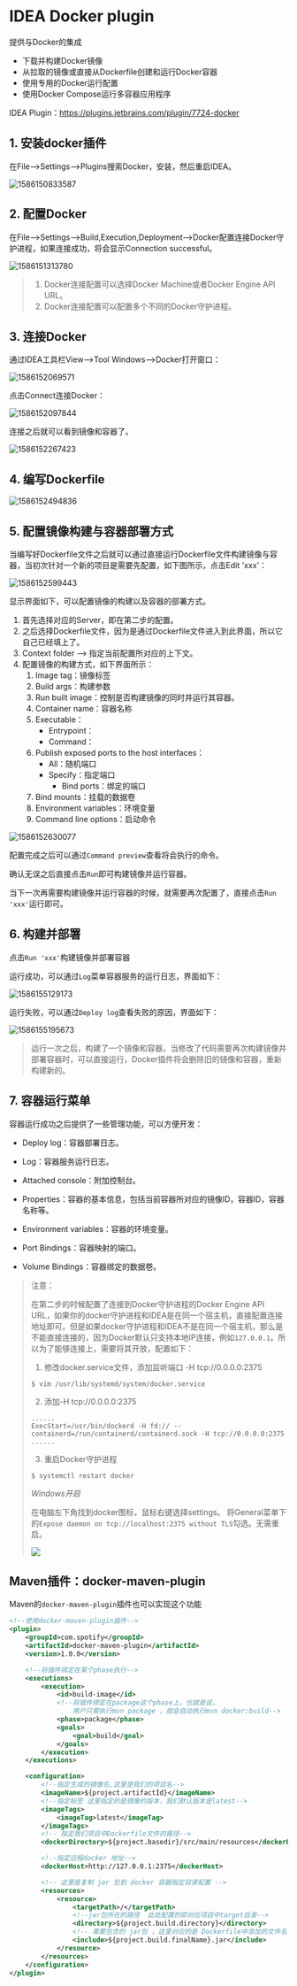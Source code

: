 # IDEA Docker plugin

提供与Docker的集成

- 下载并构建Docker镜像
- 从拉取的镜像或直接从Dockerfile创建和运行Docker容器
- 使用专用的Docker运行配置
- 使用Docker Compose运行多容器应用程序

IDEA Plugin：https://plugins.jetbrains.com/plugin/7724-docker

## 1. 安装docker插件

在File—>Settings—>Plugins搜索Docker，安装，然后重启IDEA。

![1586150833587](images\1586150833587.png)

## 2. 配置Docker

在File—>Settings—>Build,Execution,Deployment—>Docker配置连接Docker守护进程，如果连接成功，将会显示Connection successful。

![1586151313780](images\1586151313780.png)

> 1. Docker连接配置可以选择Docker Machine或者Docker Engine API URL。
> 2. Docker连接配置可以配置多个不同的Docker守护进程。

## 3. 连接Docker

通过IDEA工具栏View—>Tool Windows—>Docker打开窗口：

![1586152069571](images\1586152069571.png)

点击Connect连接Docker：

![1586152097844](images\1586152097844.png)

连接之后就可以看到镜像和容器了。

![1586152267423](images\1586152267423.png)

##  4. 编写Dockerfile

![1586152494836](images\1586152494836.png)

##  5. 配置镜像构建与容器部署方式

当编写好Dockerfile文件之后就可以通过直接运行Dockerfile文件构建镜像与容器，当初次针对一个新的项目是需要先配置，如下图所示，点击Edit 'xxx'：

![1586152599443](images\1586152599443.png)

显示界面如下，可以配置镜像的构建以及容器的部署方式。

1. 首先选择对应的Server，即在第二步的配置。
2. 之后选择Dockerfile文件，因为是通过Dockerfile文件进入到此界面，所以它自己已经填上了。
3. Context folder —> 指定当前配置所对应的上下文。
4. 配置镜像的构建方式，如下界面所示：
   1. Image tag：镜像标签
   2. Build args：构建参数
   3. Run built image：控制是否构建镜像的同时并运行其容器。
   4. Container name：容器名称
   5. Executable：
      - Entrypoint：
      - Command：
   6. Publish exposed ports to the host interfaces：
      - All：随机端口
      - Specify：指定端口
        - Bind ports：绑定的端口
   7. Bind mounts：挂载的数据卷
   8. Environment variables：环境变量
   9. Command line options：启动命令

![1586152630077](images\1586152630077.png)

配置完成之后可以通过`Command preview`查看将会执行的命令。

确认无误之后直接点击`Run`即可构建镜像并运行容器。

当下一次再需要构建镜像并运行容器的时候，就需要再次配置了，直接点击`Run 'xxx'`运行即可。

## 6. 构建并部署

点击`Run 'xxx'`构建镜像并部署容器

运行成功，可以通过`Log`菜单容器服务的运行日志，界面如下：

![1586155129173](images\1586155129173.png)

运行失败，可以通过`Deploy log`查看失败的原因，界面如下：

![1586155195673](images\1586155195673.png)

> 运行一次之后，构建了一个镜像和容器，当修改了代码需要再次构建镜像并部署容器时，可以直接运行，Docker插件将会删除旧的镜像和容器，重新构建新的。

## 7. 容器运行菜单

容器运行成功之后提供了一些管理功能，可以方便开发：

- Deploy log：容器部署日志。

- Log：容器服务运行日志。

- Attached console：附加控制台。

- Properties：容器的基本信息，包括当前容器所对应的镜像ID，容器ID，容器名称等。

- Environment variables：容器的环境变量。

- Port Bindings：容器映射的端口。

- Volume Bindings：容器绑定的数据卷。



> 注意：
>
> 在第二步的时候配置了连接到Docker守护进程的Docker Engine API URL，如果你的docker守护进程和IDEA是在同一个宿主机，直接配置连接地址即可。但是如果docker守护进程和IDEA不是在同一个宿主机，那么是不能直接连接的，因为Docker默认只支持本地IP连接，例如`127.0.0.1`。所以为了能够连接上，需要将其开放，配置如下：
>
> 1. 修改docker.service文件，添加监听端口 -H tcp://0.0.0.0:2375
>
> ```shell
> $ vim /usr/lib/systemd/system/docker.service
> ```
>
> 2. 添加-H tcp://0.0.0.0:2375
>
> ```shell
> ......
> ExecStart=/usr/bin/dockerd -H fd:// --containerd=/run/containerd/containerd.sock -H tcp://0.0.0.0:2375
> ......
> ```
>
> 3. 重启Docker守护进程
>
> ```shell
> $ systemctl restart docker
> ```
>
> *Windows开启*
>
> 在电脑左下角找到docker图标，鼠标右键选择settings。 将General菜单下的`Expose daemon on tcp://localhost:2375 without TLS`勾选。无需重启。
>
> ![](images\1586157553955.png)



## Maven插件：docker-maven-plugin

Maven的`docker-maven-plugin`插件也可以实现这个功能

```xml
<!--使用docker-maven-plugin插件-->
<plugin>
    <groupId>com.spotify</groupId>
    <artifactId>docker-maven-plugin</artifactId>
    <version>1.0.0</version>

    <!--将插件绑定在某个phase执行-->
    <executions>
        <execution>
            <id>build-image</id>
            <!--将插件绑定在package这个phase上。也就是说，
                用户只需执行mvn package ，就会自动执行mvn docker:build-->
            <phase>package</phase>
            <goals>
                <goal>build</goal>
            </goals>
        </execution>
    </executions>

    <configuration>
        <!--指定生成的镜像名,这里是我们的项目名-->
        <imageName>${project.artifactId}</imageName>
        <!--指定标签 这里指定的是镜像的版本，我们默认版本是latest-->
        <imageTags>
            <imageTag>latest</imageTag>
        </imageTags>
        <!-- 指定我们项目中Dockerfile文件的路径-->
        <dockerDirectory>${project.basedir}/src/main/resources</dockerDirectory>

        <!--指定远程docker 地址-->
        <dockerHost>http://127.0.0.1:2375</dockerHost>

        <!-- 这里是复制 jar 包到 docker 容器指定目录配置 -->
        <resources>
            <resource>
                <targetPath>/</targetPath>
                <!--jar包所在的路径  此处配置的即对应项目中target目录-->
                <directory>${project.build.directory}</directory>
                <!-- 需要包含的 jar包 ，这里对应的是 Dockerfile中添加的文件名　-->
                <include>${project.build.finalName}.jar</include>
            </resource>
        </resources>
    </configuration>
</plugin>
```